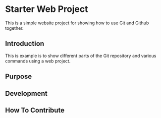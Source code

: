 # Starter Web Project

This is a simple website project for showing how to use Git and Github together.

## Introduction

This is example is to show different parts of the Git repository and various commands using a web project.

## Purpose 

## Development

## How To Contribute